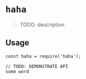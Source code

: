 # `haha`

> TODO: description

## Usage

```
const haha = require('haha');

// TODO: DEMONSTRATE API
some word
```
